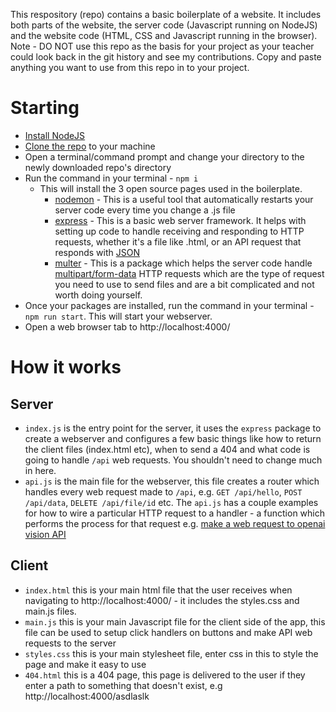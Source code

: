 This respository (repo) contains a basic boilerplate of a website. It includes both parts of the website, the server code (Javascript running on NodeJS) and the website code (HTML, CSS and Javascript running in the browser). Note - DO NOT use this repo as the basis for your project as your teacher could look back in the git history and see my contributions. Copy and paste anything you want to use from this repo in to your project.

# Starting
- [Install NodeJS](https://nodejs.org/en)
- [Clone the repo](https://docs.github.com/en/repositories/creating-and-managing-repositories/cloning-a-repository) to your machine
- Open a terminal/command prompt and change your directory to the newly downloaded repo's directory
- Run the command in your terminal - `npm i`
  - This will install the 3 open source pages used in the boilerplate.
    - [nodemon](https://www.npmjs.com/package/nodemon) - This is a useful tool that automatically restarts your server code every time you change a .js file
    - [express](https://expressjs.com/) - This is a basic web server framework. It helps with setting up code to handle receiving and responding to HTTP requests, whether it's a file like .html, or an API request that responds with [JSON](https://developer.mozilla.org/en-US/docs/Learn/JavaScript/Objects/JSON)
    - [multer](https://www.npmjs.com/package/multer) - This is a package which helps the server code handle [multipart/form-data](https://varaprasadh.medium.com/what-the-heck-is-multipart-form-data-8df091d598b5) HTTP requests which are the type of request you need to use to send files and are a bit complicated and not worth doing yourself.
- Once your packages are installed, run the command in your terminal - `npm run start`. This will start your webserver.
- Open a web browser tab to http://localhost:4000/

# How it works

## Server
- `index.js` is the entry point for the server, it uses the `express` package to create a webserver and configures a few basic things like how to return the client files (index.html etc), when to send a 404 and what code is going to handle `/api` web requests. You shouldn't need to change much in here.
- `api.js` is the main file for the webserver, this file creates a router which handles every web request made to `/api`, e.g. `GET /api/hello`, `POST /api/data`, `DELETE /api/file/id` etc. The `api.js` has a couple examples for how to wire a particular HTTP request to a handler - a function which performs the process for that request e.g. [make a web request to openai vision API ](https://platform.openai.com/docs/guides/vision)

## Client
- `index.html` this is your main html file that the user receives when navigating to http://localhost:4000/ - it includes the styles.css and main.js files.
- `main.js` this is your main Javascript file for the client side of the app, this file can be used to setup click handlers on buttons and make API web requests to the server
- `styles.css` this is your main stylesheet file, enter css in this to style the page and make it easy to use
- `404.html` this is a 404 page, this page is delivered to the user if they enter a path to something that doesn't exist, e.g http://localhost:4000/asdlaslk



